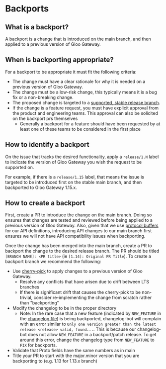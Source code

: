 # Backports

## What is a backport?
A backport is a change that is introduced on the main branch, and then applied to a previous version of Gloo Gateway.

## When is backporting appropriate?
For a backport to be appropriate it must fit the following criteria:
- The change must have a clear rationale for why it is needed on a previous version of Gloo Gateway.
- The change must be a low-risk change, this typically means it is a bug fix or a non-breaking change.
- The proposed change is targeted to a [supported, stable release branch](https://docs.solo.io/gloo-edge/latest/reference/support/).
- If the change is a feature request, you must have explicit approval from the product and engineering teams. This approval can also be solicited on the backport prs themselves
  - Generally a backport for a feature should have been requested by at least one of these teams to be considered in the first place

## How to identify a backport
On the issue that tracks the desired functionality, apply a `release/1.N` label to indicate the version of Gloo Gateway you wish the request to be supported on.

For example, if there is a `release/1.15` label, that means the issue is targeted to be introduced first on the stable main branch, and then backported to Gloo Gateway 1.15.x.

## How to create a backport
First, create a PR to introduce the change on the main branch. Doing so ensures that changes are tested and reviewed before being applied to a previous version of Gloo Gateway. Also, given that we use [protocol buffers](https://developers.google.com/protocol-buffers) for our API definitions, introducing API changes to our main branch first ensures we will not have API compatibility issues when backporting.

Once the change has been merged into the main branch, create a PR to backport the change to the desired release branch. The PR should be titled `[BRANCH NAME]: <PR title>` (ie `[1.14]: Original PR Title`). To create a backport branch we recommend the following:
- Use [cherry-pick](https://git-scm.com/docs/git-cherry-pick) to apply changes to a previous version of Gloo Gateway.
  - Resolve any conflicts that have arisen due to drift between LTS branches
  - If there is significant drift that causes the cherry-pick to be non-trivial, consider re-implementing the change from scratch rather than "backporting"
- Modify the changelog to be in the proper directory
  - Note: In the rare case that a new feature (indicated by `NEW_FEATURE` in the [changelog file](https://github.com/solo-io/go-utils/blob/main/changelogutils/README.md)) is being backported, changelog-bot
    will complain with an error similar to `Only one version greater than the latest release <release> valid, found...`. This is because our changelog-bot does not allow `NEW_FEATURE` in a backport/patch release. To get around this error, change the changelog type from `NEW_FEATURE` to `FIX` for backports.
- Validate that Proto fields have the same numbers as in main
- Title your PR to start with the major.minor version that you are backporting to (e.g. 1.13 for 1.13.x branch)